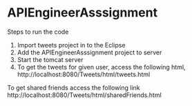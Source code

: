 # APIEngineerAsssignment

Steps to run the code

1. Import tweets project in to the Eclipse
2. Add the APIEngineerAsssignment project to server 
3. Start the tomcat server
4. To get the tweets for given user, access the following html, http://localhost:8080/Tweets/html/tweets.html

To get shared friends access the following link 
http://localhost:8080/Tweets/html/sharedFriends.html
 

